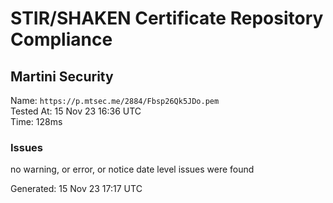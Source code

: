 # STIR/SHAKEN Certificate Repository Compliance

## Martini Security

Name: `https://p.mtsec.me/2884/Fbsp26Qk5JDo.pem`\
Tested At: 15 Nov 23 16:36 UTC\
Time: 128ms

### Issues

no warning, or error, or notice date level issues were found

Generated: 15 Nov 23 17:17 UTC